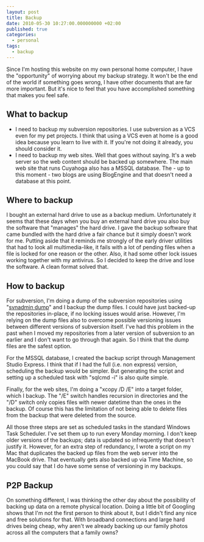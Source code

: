 ```yaml
---
layout: post
title: Backup
date: 2010-05-30 10:27:00.000000000 +02:00
published: true
categories:
  - personal
tags:
  - backup
---
```


Since I'm hosting this website on my own personal home computer, I have the
"opportunity" of worrying about my backup strategy. It won't be the end of the
world if something goes wrong, I have other documents that are far more
important. But it's nice to feel that you have accomplished something that makes
you feel safe.

## What to backup

- I need to backup my subversion repositories. I use subversion as a VCS even
  for my pet projects. I think that using a VCS even at home is a good idea
  because you learn to live with it. If you're not doing it already, you should
  consider it.
- I need to backup my web sites. Well that goes without saying. It's a web
  server so the web content should be backed up somewhere. The main web site
  that runs Cuyahoga also has a MSSQL database. The - up to this moment - two
  blogs are using BlogEngine and that doesn't need a database at this point.

## Where to backup

I bought an external hard drive to use as a backup medium. Unfortunately it
seems that these days when you buy an external hard drive you also buy the
software that "manages" the hard drive. I gave the backup software that came
bundled with the hard drive a fair chance but it simply doesn't work for me.
Putting aside that it reminds me strongly of the early driver utilities that had
to look all multimedia-like, it fails with a lot of pending files when a file is
locked for one reason or the other. Also, it had some other lock issues working
together with my antivirus. So I decided to keep the drive and lose the
software. A clean format solved that.

## How to backup

For subversion, I'm doing a dump of the subversion repositories using
"<a href="http://svnbook.red-bean.com/en/1.1/re31.html">svnadmin dump</a>" and I
backup the dump files. I could have just backed-up the repositories in-place, if
no locking issues would arise. However, I'm relying on the dump files also to
overcome possible versioning issues between different versions of subversion
itself. I've had this problem in the past when I moved my repositories from a
later version of subversion to an earlier and I don't want to go through that
again. So I think that the dump files are the safest option.

For the MSSQL database, I created the backup script through Management Studio
Express. I think that if I had the full (i.e. non express) version, scheduling
the backup would be simpler. But generating the script and setting up a
scheduled task with "sqlcmd -i" is also quite simple.

Finally, for the web sites, I'm doing a "xcopy /D /E" into a target folder,
which I backup. The "/E" switch handles recursion in directories and the "/D"
switch only copies files with newer datetime than the ones in the backup. Of
course this has the limitation of not being able to delete files from the backup
that were deleted from the source.

All those three steps are set as scheduled tasks in the standard Windows Task
Scheduler. I've set them up to run every Monday morning. I don't keep older
versions of the backups; data is updated so infrequently that doesn't justify
it. However, for an extra step of redundancy, I wrote a script on my Mac that
duplicates the backed up files from the web server into the MacBook drive. That
eventually gets also backed up via Time Machine, so you could say that I do have
some sense of versioning in my backups.

## P2P Backup

On something different, I was thinking the other day about the possibility of
backing up data on a remote physical location. Doing a little bit of Googling
shows that I'm not the first person to think about it, but I didn't find any
nice and free solutions for that. With broadband connections and large hard
drives being cheap, why aren't we already backing up our family photos across
all the computers that a family owns?
